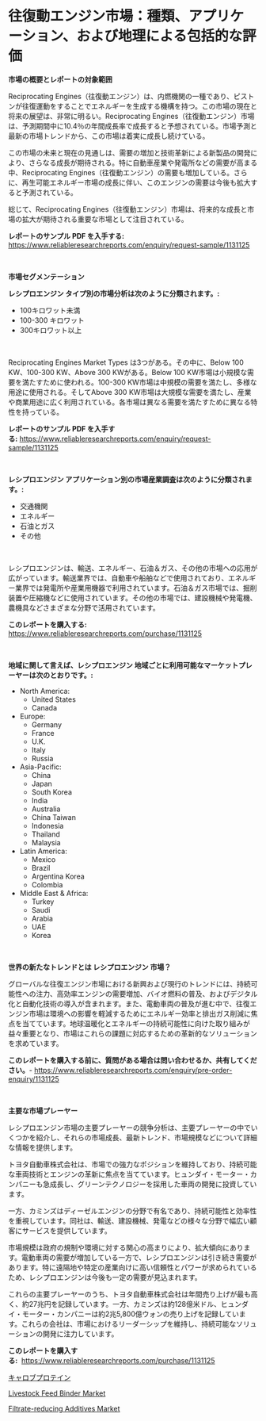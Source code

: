 <p><h1>往復動エンジン市場：種類、アプリケーション、および地理による包括的な評価</h1></p><p><strong>市場の概要とレポートの対象範囲</strong></p>
<p><p>Reciprocating Engines（往復動エンジン）は、内燃機関の一種であり、ピストンが往復運動をすることでエネルギーを生成する機構を持つ。この市場の現在と将来の展望は、非常に明るい。Reciprocating Engines（往復動エンジン）市場は、予測期間中に10.4％の年間成長率で成長すると予想されている。市場予測と最新の市場トレンドから、この市場は着実に成長し続けている。</p><p>この市場の未来と現在の見通しは、需要の増加と技術革新による新製品の開発により、さらなる成長が期待される。特に自動車産業や発電所などの需要が高まる中、Reciprocating Engines（往復動エンジン）の需要も増加している。さらに、再生可能エネルギー市場の成長に伴い、このエンジンの需要は今後も拡大すると予測されている。</p><p>総じて、Reciprocating Engines（往復動エンジン）市場は、将来的な成長と市場の拡大が期待される重要な市場として注目されている。</p></p>
<p><strong>レポートのサンプル PDF を入手する:</strong> <a href="https://www.reliableresearchreports.com/enquiry/request-sample/1131125">https://www.reliableresearchreports.com/enquiry/request-sample/1131125</a></p>
<p>&nbsp;</p>
<p><strong>市場セグメンテーション</strong></p>
<p><strong>レシプロエンジン タイプ別の市場分析は次のように分類されます。:</strong></p>
<p><ul><li>100キロワット未満</li><li>100-300 キロワット</li><li>300キロワット以上</li></ul></p>
<p>&nbsp;</p>
<p><p>Reciprocating Engines Market Types は3つがある。その中に、Below 100 KW、100-300 KW、Above 300 KWがある。Below 100 KW市場は小規模な需要を満たすために使われる。100-300 KW市場は中規模の需要を満たし、多様な用途に使用される。そしてAbove 300 KW市場は大規模な需要を満たし、産業や商業用途に広く利用されている。各市場は異なる需要を満たすために異なる特性を持っている。</p></p>
<p><strong>レポートのサンプル PDF を入手する:</strong>&nbsp;<a href="https://www.reliableresearchreports.com/enquiry/request-sample/1131125">https://www.reliableresearchreports.com/enquiry/request-sample/1131125</a></p>
<p>&nbsp;</p>
<p><strong> レシプロエンジン アプリケーション別の市場産業調査は次のように分類されます。:</strong></p>
<p><ul><li>交通機関</li><li>エネルギー</li><li>石油とガス</li><li>その他</li></ul></p>
<p>&nbsp;</p>
<p><p>レシプロエンジンは、輸送、エネルギー、石油＆ガス、その他の市場への応用が広がっています。輸送業界では、自動車や船舶などで使用されており、エネルギー業界では発電所や産業用機器で利用されています。石油＆ガス市場では、掘削装置や圧縮機などに使用されています。その他の市場では、建設機械や発電機、農機具などさまざまな分野で活用されています。</p></p>
<p><strong>このレポートを購入する:</strong>&nbsp; <a href="https://www.reliableresearchreports.com/purchase/1131125">https://www.reliableresearchreports.com/purchase/1131125</a></p>
<p>&nbsp;</p>
<p><strong>地域に関して言えば、レシプロエンジン 地域ごとに利用可能なマーケットプレーヤーは次のとおりです。:</strong></p>
<p><ul>
    <li>
        North America:
        <ul>
            <li>United States</li>
            <li>Canada</li>
        </ul>
    </li>
    <li>
        Europe:
        <ul>
            <li>Germany</li>
            <li>France</li>
            <li>U.K.</li>
            <li>Italy</li>
            <li>Russia</li>
        </ul>
    </li>
    <li>
        Asia-Pacific:
        <ul>
            <li>China</li>
            <li>Japan</li>
            <li>South Korea</li>
            <li>India</li>
            <li>Australia</li>
            <li>China Taiwan</li>
            <li>Indonesia</li>
            <li>Thailand</li>
            <li>Malaysia</li>
        </ul>
    </li>
    <li>
        Latin America:
        <ul>
            <li>Mexico</li>
            <li>Brazil</li>
            <li>Argentina Korea</li>
            <li>Colombia</li>
        </ul>
    </li>
    <li>
        Middle East & Africa:
        <ul>
            <li>Turkey</li>
            <li>Saudi</li>
            <li>Arabia</li>
            <li>UAE</li>
            <li>Korea</li>
        </ul>
    </li>
    </ul></p>
<p>&nbsp;</p>
<p><strong>世界の新たなトレンドとは レシプロエンジン 市場？</strong></p>
<p><p>グローバルな往復エンジン市場における新興および現行のトレンドには、持続可能性への注力、高効率エンジンの需要増加、バイオ燃料の普及、およびデジタル化と自動化技術の導入が含まれます。また、電動車両の普及が進む中で、往復エンジン市場は環境への影響を軽減するためにエネルギー効率と排出ガス削減に焦点を当てています。地球温暖化とエネルギーの持続可能性に向けた取り組みが益々重要となり、市場はこれらの課題に対応するための革新的なソリューションを求めています。</p></p>
<p><strong>このレポートを購入する前に、質問がある場合は問い合わせるか、共有してください。</strong>- <a href="https://www.reliableresearchreports.com/enquiry/pre-order-enquiry/1131125">https://www.reliableresearchreports.com/enquiry/pre-order-enquiry/1131125</a></p>
<p>&nbsp;</p>
<p><strong>主要な市場プレーヤー</strong></p>
<p><p>レシプロエンジン市場の主要プレーヤーの競争分析は、主要プレーヤーの中でいくつかを紹介し、それらの市場成長、最新トレンド、市場規模などについて詳細な情報を提供します。</p><p>トヨタ自動車株式会社は、市場での強力なポジションを維持しており、持続可能な車両技術とエンジンの革新に焦点を当てています。ヒュンダイ・モーター・カンパニーも急成長し、グリーンテクノロジーを採用した車両の開発に投資しています。</p><p>一方、カミンズはディーゼルエンジンの分野で有名であり、持続可能性と効率性を重視しています。同社は、輸送、建設機械、発電などの様々な分野で幅広い顧客にサービスを提供しています。</p><p>市場規模は政府の規制や環境に対する関心の高まりにより、拡大傾向にあります。電動車両の需要が増加している一方で、レシプロエンジンは引き続き需要があります。特に遠隔地や特定の産業向けに高い信頼性とパワーが求められているため、レシプロエンジンは今後も一定の需要が見込まれます。</p><p>これらの主要プレーヤーのうち、トヨタ自動車株式会社は年間売り上げが最も高く、約27兆円を記録しています。一方、カミンズは約128億米ドル、ヒュンダイ・モーター・カンパニーは約2兆5,800億ウォンの売り上げを記録しています。これらの会社は、市場におけるリーダーシップを維持し、持続可能なソリューションの開発に注力しています。</p></p>
<p><strong>このレポートを購入する:</strong>&nbsp;&nbsp;<a href="https://www.reliableresearchreports.com/purchase/1131125">https://www.reliableresearchreports.com/purchase/1131125</a></p>
<p><p><a href="https://medium.com/@melliestracke2023/%E3%82%AB%E3%83%AD%E3%83%96%E3%83%97%E3%83%AD%E3%83%86%E3%82%A4%E3%83%B3%E5%B8%82%E5%A0%B4-%E5%B8%82%E5%A0%B4%E3%82%B7%E3%82%A7%E3%82%A2-%E5%B8%82%E5%A0%B4%E3%83%88%E3%83%AC%E3%83%B3%E3%83%89-%E3%81%8A%E3%82%88%E3%81%B3%E5%B0%86%E6%9D%A5%E3%81%AE%E6%88%90%E9%95%B7%E3%82%92%E6%8E%A2%E3%82%8B-11b9914eb0a1">キャロブプロテイン</a></p><p><a href="https://github.com/joannagoyvaerts/Market-Research-Report-List-1/blob/main/livestock-feed-binder-market.md">Livestock Feed Binder Market</a></p><p><a href="https://github.com/lubmix/Market-Research-Report-List-1/blob/main/filtrate-reducing-additives-market.md">Filtrate-reducing Additives Market</a></p></p>